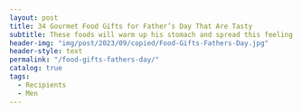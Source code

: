 ```yaml
---
layout: post
title: 34 Gourmet Food Gifts for Father’s Day That Are Tasty
subtitle: These foods will warm up his stomach and spread this feeling to his heart to feel your love. Love is simply an emotion from the heart, so never be difficult when you use your heart to choose a gift for your loved one.
header-img: "img/post/2023/09/copied/Food-Gifts-Fathers-Day.jpg"
header-style: text
permalink: "/food-gifts-fathers-day/"
catalog: true
tags:
  - Recipients 
  - Men
---             
```


